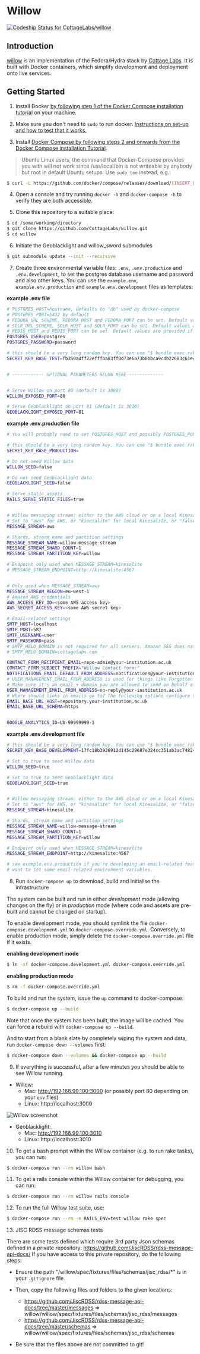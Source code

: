 # Willow

[ ![Codeship Status for CottageLabs/willow](https://app.codeship.com/projects/7ccf4810-f82c-0134-d891-3ee9bddbeb77/status?branch=master)](https://app.codeship.com/projects/210883)

## Introduction

[willow](https://github.com/CottageLabs/willow) is an implementation of the Fedora/Hydra stack by [Cottage Labs](http://cottagelabs.com/). It is built with Docker containers, which simplify development and deployment onto live services.


## Getting Started

1. Install Docker [by following step 1 of the Docker Compose installation tutorial](https://docs.docker.com/compose/install/) on your machine.

2. Make sure you don't need to `sudo` to run docker. [Instructions on set-up and how to test that it works.](https://docs.docker.com/engine/installation/linux/ubuntulinux/#/manage-docker-as-a-non-root-user)

3. Install [Docker Compose by following steps 2 and onwards from the Docker Compose installation Tutorial](https://docs.docker.com/compose/install/).

> Ubuntu Linux users, the command that Docker-Compose provides you with will not work since /usr/local/bin is not writeable by anybody but root in default Ubuntu setups. Use `sudo tee` instead, e.g.:
  
```bash
$ curl -L https://github.com/docker/compose/releases/download/[INSERT_DESIRED_DOCKER_COMPOSE_VERSION_HERE]/docker-compose-`uname -s`-`uname -m` | sudo tee /usr/local/bin/docker-compose > /dev/null && sudo chmod a+x /usr/local/bin/docker-compose
```

4. Open a console and try running `docker -h` and `docker-compose -h` to verify they are both accessible.

5. Clone this repository to a suitable place:
```bash
$ cd /some/working/directory
$ git clone https://github.com/CottageLabs/willow.git
$ cd willow
```

6. Initiate the Geoblacklight and willow_sword submodules

```bash
$ git submodule update --init --recursive
```

7. Create three environmental variable files: `.env`, `.env.production` and `.env.development`,  to set the postgres database username and password and also other keys. You can use the `example.env`, `example.env.production` and `example.env.development` files as templates:

__example .env file__
```bash
# POSTGRES_HOST=hostname, defaults to "db" used by docker-compose
# POSTGRES_PORT=5432 by default
# FEDORA_URL_SCHEME, FEDORA_HOST and FEDORA_PORT can be set. Default values are provided if not set.
# SOLR_URL_SCHEME, SOLR_HOST and SOLR_PORT can be set. Default values are provided if not set.
# REDIS_HOST and REDIS_PORT can be set. Default values are provided if not set.
POSTGRES_USER=postgres
POSTGRES_PASSWORD=password

# this should be a very long random key. You can use "$ bundle exec rake secret" to generate one.
SECRET_KEY_BASE_TEST=fb350a4ff22efffba83ff0d73e6a73b0bbca9cdb22683c61e49d8f57280a3988e8c79323c48382a0c565b3db1d7f8bf0924d27542c3322db898948f50530879e


# ------------ OPTIONAL PARAMETERS BELOW HERE -------------


# Serve Willow on port 80 (default is 3000)
WILLOW_EXPOSED_PORT=80

# Serve Geoblacklight on port 81 (default is 3010)
GEOBLACKLIGHT_EXPOSED_PORT=81
```

__example .env.production file__
```bash
# You will probably need to set POSTGRES_HOST and possibly POSTGRES_PORT in production (see example.env above).

# this should be a very long random key. You can use "$ bundle exec rake secret" to generate one.
SECRET_KEY_BASE_PRODUCTION=

# Do not seed Willow data
WILLOW_SEED=false

# Do not seed Geoblacklight data
GEOBLACKLIGHT_SEED=false

# Serve static assets
RAILS_SERVE_STATIC_FILES=true


# Willow messaging stream: either to the AWS cloud or on a local Kinesalite instance
# Set to "aws" for AWS, or "kinesalite" for local Kinesalite, or "false" for none
MESSAGE_STREAM=aws

# Shards, stream name and partition settings
MESSAGE_STREAM_NAME=willow-message-stream
MESSAGE_STREAM_SHARD_COUNT=1
MESSAGE_STREAM_PARTITION_KEY=willow

# Endpoint only used when MESSAGE_STREAM=kinesalite
# MESSAGE_STREAM_ENDPOINT=http://kinesalite:4567


# Only used when MESSAGE_STREAM=aws
MESSAGE_STREAM_REGION=eu-west-1
# Amazon AWS credentials
AWS_ACCESS_KEY_ID=<some AWS access key>
AWS_SECRET_ACCESS_KEY=<some AWS secret key>

# Email-related settings
SMTP_HOST=localhost
SMTP_PORT=587
SMTP_USERNAME=user
SMTP_PASSWORD=pass
# SMTP_HELO_DOMAIN is not required for all servers. Amazon SES does not need it.
# SMTP_HELO_DOMAIN=cottagelabs.com

CONTACT_FORM_RECIPIENT_EMAIL=repo-admin@your-institution.ac.uk
CONTACT_FORM_SUBJECT_PREFIX="Willow Contact form:"
NOTIFICATIONS_EMAIL_DEFAULT_FROM_ADDRESS=notifications@your-institution.ac.uk
# USER_MANAGEMENT_EMAIL_FROM_ADDRESS is used for things like Forgotten Password.
# Make sure it's an email + domain you are allowed to send on behalf of, or your user management emails won't work!
USER_MANAGEMENT_EMAIL_FROM_ADDRESS=no-reply@your-institution.ac.uk
# Where should links in emails go to? The following options configure the stem / base URL for those links:
EMAIL_BASE_URL_HOST=repository.your-institution.ac.uk
EMAIL_BASE_URL_SCHEMA=https


GOOGLE_ANALYTICS_ID=UA-99999999-1
```

__example .env.development file__
```bash
# this should be a very long random key. You can use "$ bundle exec rake secret" to generate one.
SECRET_KEY_BASE_DEVELOPMENT=17fc18b3926912d145c29687e324cc351ab3ac7482487e393d9dfccb4bbaea2dc9960dc2d4a154052832971602af315eb79cbb1b9879b5861a102c3bf9f32a2f

# Set to true to seed Willow data
WILLOW_SEED=true

# Set to true to seed Geoblacklight data
GEOBLACKLIGHT_SEED=true


# Willow messaging stream: either to the AWS cloud or on a local Kinesalite instance
# Set to "aws" for AWS, or "kinesalite" for local Kinesalite, or "false" for none
MESSAGE_STREAM=kinesalite

# Shards, stream name and partition settings
MESSAGE_STREAM_NAME=willow-message-stream
MESSAGE_STREAM_SHARD_COUNT=1
MESSAGE_STREAM_PARTITION_KEY=willow

# Endpoint only used when MESSAGE_STREAM=kinesalite
MESSAGE_STREAM_ENDPOINT=http://kinesalite:4567

# see example.env.production if you're developing an email-related feature. In that case you might
# want to set some email-related environment variables.
```

8. Run `docker-compose up` to download, build and initialise the infrastructure

The system can be built and run in either *development* mode (allowing changes on the fly) or in *production* mode (where code and assets are pre-built and cannot be changed on startup).
 
To enable development mode, you should symlink the file `docker-compose.development.yml` to `docker-compose.override.yml`.
Conversely, to enable production mode, simply delete the `docker-compose.override.yml` file if it exists.

__enabling development mode__
```bash
$ ln -sf docker-compose.development.yml docker-compose.override.yml
```

__enabling production mode__
```bash
$ rm -f docker-compose.override.yml
```

To build and run the system, issue the `up` command to docker-compose: 
```bash
$ docker-compose up --build
```

Note that once the system has been built, the image will be cached. You can force a rebuild with `docker-compose up --build`.


And to start from a blank slate by completely wiping the system and data, run `docker-compose down --volumes` first:
```bash
$ docker-compose down --volumes && docker-compose up --build 
```


9. If everything is successful, after a few minutes you should be able to see Willow running.
  - Willow:
    - Mac: http://192.168.99.100:3000 (or possibly port 80 depending on your `env` files)
    - Linux: http://localhost:3000

  ![Willow screenshot](docs/images/willow.png "Willow screenshot")
  
  - Geoblacklight:
    - Mac: http://192.168.99.100:3010
    - Linux: http://localhost:3010
    
    
10. To get a bash prompt within the Willow container (e.g. to run rake tasks), you can run:
```bash
$ docker-compose run --rm willow bash
```

11. To get a rails console within the Willow container for debugging, you can run:
```bash
$ docker-compose run --rm willow rails console
```

12. To run the full Willow test suite, use:
```bash
$ docker-compose run --rm -e RAILS_ENV=test willow rake spec
```

13. JISC RDSS message schemas tests
  
  There are some tests defined which require 3rd party Json schemas defined in a private repository: https://github.com/JiscRDSS/rdss-message-api-docs/
  If you have access to this private repository, do the following steps: 

  - Ensure the path "/willow/spec/fixtures/files/schemas/jisc_rdss/*" is in your `.gitignore` file.

  - Then, copy the following files and folders to the given locations:
    -  https://github.com/JiscRDSS/rdss-message-api-docs/tree/master/messages  => willow/willow/spec/fixtures/files/schemas/jisc_rdss/messages
    -  https://github.com/JiscRDSS/rdss-message-api-docs/tree/master/schemas   => willow/willow/spec/fixtures/files/schemas/jisc_rdss/schemas

  - Be sure that the files above are not committed to git!
